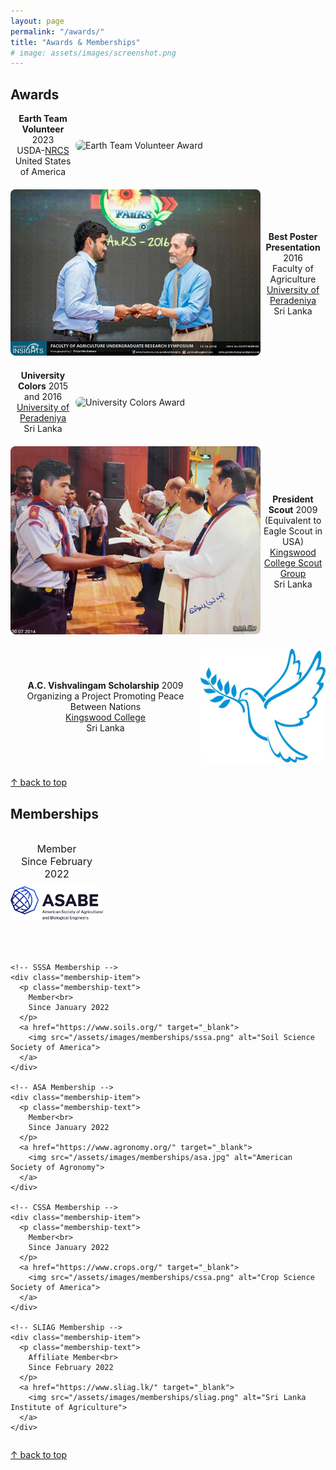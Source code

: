 ```yaml
---
layout: page
permalink: "/awards/"
title: "Awards & Memberships"
# image: assets/images/screenshot.png
---
```


## Awards

<div style="max-width: 800px; margin: auto;">
  <style>
    .award-container {
      display: flex;
      align-items: center;
      margin-bottom: 20px;
    }
    .award-text-left, .award-text-right {
      flex: 1;
      display: flex;
      align-items: center;
      justify-content: center;
    }
    .award-text-left p, .award-text-right p {
      text-align: center;
      margin: 0;
    }
    .award-image {
      width: 100%;
      border-radius: 8px;
    }
  </style>

  <div class="award-container">
    <div class="award-text-left">
      <p>
        <strong>Earth Team Volunteer</strong> 2023<br>
        USDA-<a href="https://www.nrcs.usda.gov/conservation-basics/conservation-by-state/tennessee/earth-team-volunteer-program">NRCS</a><br>
        United States of America
      </p>
    </div>
    <div style="flex: 0 0 400px;">
      <img src="/assets/images/awards/earth_team_volunteer.jpg" alt="Earth Team Volunteer Award" class="award-image">
    </div>
  </div>

  <div class="award-container">
    <div style="flex: 0 0 400px;">
      <img src="/assets/images/awards/best_poster.jpg" alt="Best Poster Presentation" class="award-image">
    </div>
    <div class="award-text-right">
      <p>
        <strong>Best Poster Presentation</strong> 2016<br>
        Faculty of Agriculture<br>
        <a href="https://www.pdn.ac.lk/">University of Peradeniya</a><br>
        Sri Lanka
      </p>
    </div>
  </div>

  <div class="award-container">
    <div class="award-text-left">
      <p>
        <strong>University Colors</strong> 2015 and 2016<br>
        <a href="https://www.pdn.ac.lk/">University of Peradeniya</a><br>
        Sri Lanka
      </p>
    </div>
    <div style="flex: 0 0 400px;">
      <img src="/assets/images/awards/university_colors.jpg" alt="University Colors Award" class="award-image">
    </div>
  </div>

  <div class="award-container">
    <div style="flex: 0 0 400px;">
      <img src="/assets/images/awards/president_scout.JPEG" alt="President Scout" class="award-image">
    </div>
    <div class="award-text-right">
      <p>
        <strong>President Scout</strong> 2009<br>
        (Equivalent to Eagle Scout in USA)<br>
        <a href="https://kingswoodoldscouts.org/randles-scouts/">Kingswood College Scout Group</a><br>
        Sri Lanka
      </p>
    </div>
  </div>

  <div class="award-container">
    <div class="award-text-left">
      <p>
        <strong>A.C. Vishvalingam Scholarship</strong> 2009<br>
        Organizing a Project Promoting Peace Between Nations<br>
        <a href="https://kingswood.lk/">Kingswood College</a><br>
        Sri Lanka
      </p>
    </div>
    <div style="flex: 0 0 200px;">
      <img src="/assets/images/awards/peace_between_nations.jpg" alt="A.C. Vishvalingam Scholarship" class="award-image">
    </div>
  </div>
</div>

[↑ back to top](#top)

## Memberships

<div style="max-width: 800px; margin: auto;">
  <style>
    .membership-container {
      display: flex;
      flex-wrap: wrap;
      gap: 20px;
    }
    .membership-item {
      flex: 1 1 calc(33.333% - 20px); /* Three items per row */
      max-width: calc(33.333% - 20px);
      text-align: center;
      box-sizing: border-box;
      margin-bottom: 30px; /* Space between rows */
    }
    .membership-text {
      font-size: 16px;
      margin-bottom: 10px;
    }
    .membership-item img {
      width: 200px;
      height: auto;
      border-radius: 8px;
    }
  </style>

  <div class="membership-container">
    <!-- ASABE Membership -->
    <div class="membership-item">
      <p class="membership-text">
        Member<br>
        Since February 2022
      </p>
      <a href="https://www.asabe.org/" target="_blank">
        <img src="/assets/images/memberships/asabe.png" alt="American Society of Agricultural and Biological Engineers">
      </a>
    </div>

    <!-- SSSA Membership -->
    <div class="membership-item">
      <p class="membership-text">
        Member<br>
        Since January 2022
      </p>
      <a href="https://www.soils.org/" target="_blank">
        <img src="/assets/images/memberships/sssa.png" alt="Soil Science Society of America">
      </a>
    </div>

    <!-- ASA Membership -->
    <div class="membership-item">
      <p class="membership-text">
        Member<br>
        Since January 2022
      </p>
      <a href="https://www.agronomy.org/" target="_blank">
        <img src="/assets/images/memberships/asa.jpg" alt="American Society of Agronomy">
      </a>
    </div>

    <!-- CSSA Membership -->
    <div class="membership-item">
      <p class="membership-text">
        Member<br>
        Since January 2022
      </p>
      <a href="https://www.crops.org/" target="_blank">
        <img src="/assets/images/memberships/cssa.png" alt="Crop Science Society of America">
      </a>
    </div>

    <!-- SLIAG Membership -->
    <div class="membership-item">
      <p class="membership-text">
        Affiliate Member<br>
        Since February 2022
      </p>
      <a href="https://www.sliag.lk/" target="_blank">
        <img src="/assets/images/memberships/sliag.png" alt="Sri Lanka Institute of Agriculture">
      </a>
    </div>
  </div>
</div>

[↑ back to top](#top)